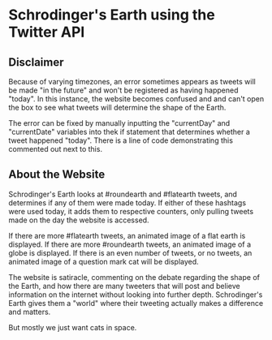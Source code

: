 # Schrodinger's Earth using the Twitter API

## Disclaimer
Because of varying timezones, an error sometimes appears as tweets will be made "in the future" and won't be registered as having happened "today". In this instance, the website becomes confused and and can't open the box to see what tweets will determine the shape of the Earth.

The error can be fixed by manually inputting the "currentDay" and "currentDate" variables into thek if statement that determines whether a tweet happened "today". There is a line of code demonstrating this commented out next to this.

## About the Website

Schrodinger's Earth looks at #roundearth and #flatearth tweets, and determines if any of them were made today. If either of these hashtags were used today, it adds them to respective counters, only pulling tweets made on the day the website is accessed.

If there are more #flatearth tweets, an animated image of a flat earth is displayed.
If there are more #roundearth tweets, an animated image of a globe is displayed.
If there is an even number of tweets, or no tweets, an animated image of a question mark cat will be displayed.

The website is satiracle, commenting on the debate regarding the shape of the Earth, and how there are many tweeters that will post and believe information on the internet without looking into further depth. Schrodinger's Earth gives them a "world" where their tweeting actually makes a difference and matters.

But mostly we just want cats in space.
